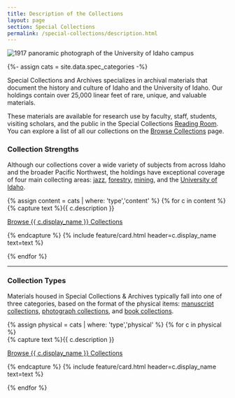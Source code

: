 ```yaml
---
title: Description of the Collections
layout: page
section: Special Collections
permalink: /special-collections/description.html
---
```


<div class="row mb-3">
  <div class="col-md-12">
    <img class="img-fluid" src="{{ site.lib-media }}/spec/carousel/spec_crop2.jpg" alt="1917 panoramic photograph of the University of Idaho campus">
  </div>
</div>

{%- assign cats = site.data.spec_categories -%}

Special Collections and Archives specializes in archival materials that document the history and culture of Idaho and the University of Idaho. 
Our holdings contain over 25,000 linear feet of rare, unique, and valuable materials. 

These materials are available for research use by faculty, staff, students, visiting scholars, and the public in the Special Collections [Reading Room](https://www.lib.uidaho.edu/special-collections/plan.html). 
You can explore a list of all our collections on the [Browse Collections](/special-collections/browse.html) page.

### Collection Strengths

Although our collections cover a wide variety of subjects from across Idaho and the broader Pacific Northwest, the holdings have exceptional coverage of four main collecting areas: 
[jazz](https://www.lib.uidaho.edu/special-collections/browse.html#jazz), [forestry](https://www.lib.uidaho.edu/special-collections/browse.html#forestry), [mining](https://www.lib.uidaho.edu/special-collections/browse.html#mining), and the [University of Idaho](https://www.lib.uidaho.edu/special-collections/browse.html#university).

<div class="row">
{% assign content = cats | where: 'type','content' %}
{% for c in content %}
<div class="col-md-6">
{% capture text %}{{ c.description }} 

<a href="/special-collections/browse.html#{{ c.category }}" class="btn btn-outline-payette-blue">Browse {{ c.display_name }} Collections</a>

{% endcapture %}
{% include feature/card.html header=c.display_name text=text %}
</div>
{% endfor %}
</div>

-------

### Collection Types

Materials housed in Special Collections & Archives typically fall into one of three categories, based on the format of the physical items: [manuscript collections](https://www.lib.uidaho.edu/special-collections/browse.html#mg), [photograph collections](https://www.lib.uidaho.edu/special-collections/browse.html#pg), and [book collections](https://www.lib.uidaho.edu/special-collections/browse.html#books).

<div class="row">
{% assign physical = cats | where: 'type','physical' %}
{% for c in physical %}
<div class="col-md-4">
{% capture text %}{{ c.description }} 

<a href="/special-collections/browse.html#{{ c.category }}" class="btn btn-outline-payette-blue">Browse {{ c.display_name }} Collections</a>

{% endcapture %}
{% include feature/card.html header=c.display_name text=text %}
</div>
{% endfor %}
</div>
